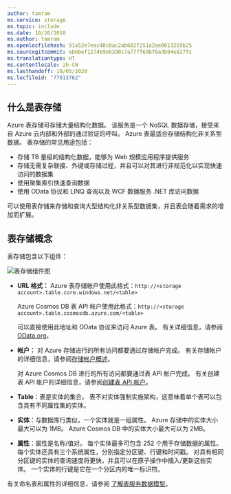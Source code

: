 ```yaml
---
author: tamram
ms.service: storage
ms.topic: include
ms.date: 10/26/2018
ms.author: tamram
ms.openlocfilehash: 91a52e7eac40c0ac2ab682f251a2ae0013259b25
ms.sourcegitcommit: eb6bef1274b9e6390c7a77ff69bf6a3b94e827fc
ms.translationtype: HT
ms.contentlocale: zh-CN
ms.lasthandoff: 10/05/2020
ms.locfileid: "77013762"
---
```

## <a name="what-is-table-storage"></a>什么是表存储
Azure 表存储可存储大量结构化数据。 该服务是一个 NoSQL 数据存储，接受来自 Azure 云内部和外部的通过验证的呼叫。 Azure 表最适合存储结构化非关系型数据。 表存储的常见用途包括：

* 存储 TB 量级的结构化数据，能够为 Web 规模应用程序提供服务
* 存储无需复杂联接、外键或存储过程，并且可以对其进行非规范化以实现快速访问的数据集
* 使用聚集索引快速查询数据
* 使用 OData 协议和 LINQ 查询以及 WCF 数据服务 .NET 库访问数据

可以使用表存储来存储和查询大型结构化非关系型数据集，并且表会随着需求的增加而扩展。

## <a name="table-storage-concepts"></a>表存储概念
表存储包含以下组件：

![表存储组件图][Table1]

* **URL 格式：** Azure 表存储帐户使用此格式：`http://<storage account>.table.core.windows.net/<table>`

  Azure Cosmos DB 表 API 帐户使用此格式：`http://<storage account>.table.cosmosdb.azure.com/<table>`  

  可以直接使用此地址和 OData 协议来访问 Azure 表。 有关详细信息，请参阅 [OData.org][OData.org]。
* **帐户：** 对 Azure 存储进行的所有访问都要通过存储帐户完成。 有关存储帐户的详细信息，请参阅[存储帐户概述](../articles/storage/common/storage-account-overview.md)。

    对 Azure Cosmos DB 进行的所有访问都要通过表 API 帐户完成。 有关创建表 API 帐户的详细信息，请参阅[创建表 API 帐户](../articles/cosmos-db/create-table-dotnet.md#create-a-database-account)。
* **Table**：表是实体的集合。 表不对实体强制实施架构，这意味着单个表可以包含具有不同属性集的实体。  
* **实体**：与数据库行类似，一个实体就是一组属性。 Azure 存储中的实体大小最大可以为 1MB。 Azure Cosmos DB 中的实体大小最大可以为 2MB。
* **属性**：属性是名称/值对。 每个实体最多可包含 252 个用于存储数据的属性。 每个实体还具有三个系统属性，分别指定分区键、行键和时间戳。 对具有相同分区键的实体的查询速度将更快，并且可以在原子操作中插入/更新这些实体。 一个实体的行键是它在一个分区内的唯一标识符。

有关命名表和属性的详细信息，请参阅 [了解表服务数据模型](/rest/api/storageservices/Understanding-the-Table-Service-Data-Model)。

[Table1]: ./media/storage-table-concepts-include/table1.png
[OData.org]: http://www.odata.org/
